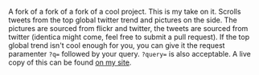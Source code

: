 A fork of a fork of a fork of a cool project. This is my take on it.
Scrolls tweets from the top global twitter trend and pictures on the
side. The pictures are sourced from flickr and twitter, the tweets are
sourced from twitter (identica might come, feel free to submit a pull
request). If the top global trend isn't cool enough for you, you can
give it the request paramenter `?q=` followed by your query. `?query=`
is also acceptable. A live copy of this can be found
[on my site](https://www.thefinn93.com/tweet-wall).
